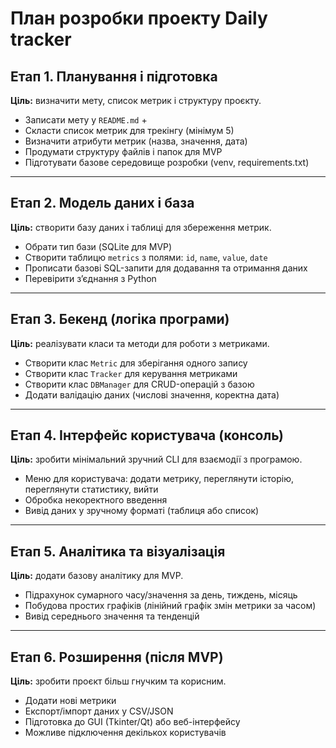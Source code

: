 # План розробки проекту Daily tracker 

##  Етап 1. Планування і підготовка
**Ціль:** визначити мету, список метрик і структуру проєкту.
- Записати мету у `README.md`  +
- Скласти список метрик для трекінгу (мінімум 5)  
- Визначити атрибути метрик (назва, значення, дата)  
- Продумати структуру файлів і папок для MVP  
- Підготувати базове середовище розробки (venv, requirements.txt)  

---

##  Етап 2. Модель даних і база
**Ціль:** створити базу даних і таблиці для збереження метрик.
- Обрати тип бази (SQLite для MVP)  
- Створити таблицю `metrics` з полями: `id`, `name`, `value`, `date`  
- Прописати базові SQL-запити для додавання та отримання даних  
- Перевірити з’єднання з Python  

---

##  Етап 3. Бекенд (логіка програми)
**Ціль:** реалізувати класи та методи для роботи з метриками.
- Створити клас `Metric` для зберігання одного запису  
- Створити клас `Tracker` для керування метриками  
- Створити клас `DBManager` для CRUD-операцій з базою  
- Додати валідацію даних (числові значення, коректна дата)  

---

##  Етап 4. Інтерфейс користувача (консоль)
**Ціль:** зробити мінімальний зручний CLI для взаємодії з програмою.
- Меню для користувача: додати метрику, переглянути історію, переглянути статистику, вийти  
- Обробка некоректного введення  
- Вивід даних у зручному форматі (таблиця або список)  

---

##  Етап 5. Аналітика та візуалізація
**Ціль:** додати базову аналітику для MVP.
- Підрахунок сумарного часу/значення за день, тиждень, місяць  
- Побудова простих графіків (лінійний графік змін метрики за часом)  
- Вивід середнього значення та тенденцій  

---

##  Етап 6. Розширення (після MVP)
**Ціль:** зробити проєкт більш гнучким та корисним.
- Додати нові метрики  
- Експорт/імпорт даних у CSV/JSON  
- Підготовка до GUI (Tkinter/Qt) або веб-інтерфейсу  
- Можливе підключення декількох користувачів  